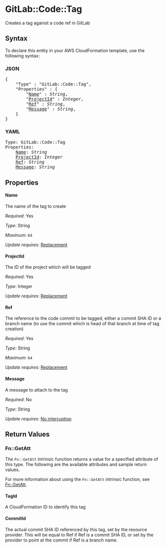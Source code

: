 # GitLab::Code::Tag

Creates a tag against a code ref in GitLab

## Syntax

To declare this entity in your AWS CloudFormation template, use the following syntax:

### JSON

<pre>
{
    "Type" : "GitLab::Code::Tag",
    "Properties" : {
        "<a href="#name" title="Name">Name</a>" : <i>String</i>,
        "<a href="#projectid" title="ProjectId">ProjectId</a>" : <i>Integer</i>,
        "<a href="#ref" title="Ref">Ref</a>" : <i>String</i>,
        "<a href="#message" title="Message">Message</a>" : <i>String</i>,
    }
}
</pre>

### YAML

<pre>
Type: GitLab::Code::Tag
Properties:
    <a href="#name" title="Name">Name</a>: <i>String</i>
    <a href="#projectid" title="ProjectId">ProjectId</a>: <i>Integer</i>
    <a href="#ref" title="Ref">Ref</a>: <i>String</i>
    <a href="#message" title="Message">Message</a>: <i>String</i>
</pre>

## Properties

#### Name

The name of the tag to create

_Required_: Yes

_Type_: String

_Maximum_: <code>64</code>

_Update requires_: [Replacement](https://docs.aws.amazon.com/AWSCloudFormation/latest/UserGuide/using-cfn-updating-stacks-update-behaviors.html#update-replacement)

#### ProjectId

The ID of the project which will be tagged

_Required_: Yes

_Type_: Integer

_Update requires_: [Replacement](https://docs.aws.amazon.com/AWSCloudFormation/latest/UserGuide/using-cfn-updating-stacks-update-behaviors.html#update-replacement)

#### Ref

The reference to the code commit to be tagged, either a commit SHA ID or a branch name (to use the commit which is head of that branch at time of tag creation)

_Required_: Yes

_Type_: String

_Maximum_: <code>64</code>

_Update requires_: [Replacement](https://docs.aws.amazon.com/AWSCloudFormation/latest/UserGuide/using-cfn-updating-stacks-update-behaviors.html#update-replacement)

#### Message

A message to attach to the tag

_Required_: No

_Type_: String

_Update requires_: [No interruption](https://docs.aws.amazon.com/AWSCloudFormation/latest/UserGuide/using-cfn-updating-stacks-update-behaviors.html#update-no-interrupt)

## Return Values

### Fn::GetAtt

The `Fn::GetAtt` intrinsic function returns a value for a specified attribute of this type. The following are the available attributes and sample return values.

For more information about using the `Fn::GetAtt` intrinsic function, see [Fn::GetAtt](https://docs.aws.amazon.com/AWSCloudFormation/latest/UserGuide/intrinsic-function-reference-getatt.html).

#### TagId

A CloudFormation ID to identify this tag

#### CommitId

The actual commit SHA ID referenced by this tag, set by the resource provider. This will be equal to Ref if Ref is a commit SHA ID, or set by the provider to point at the commit if Ref is a branch name.

